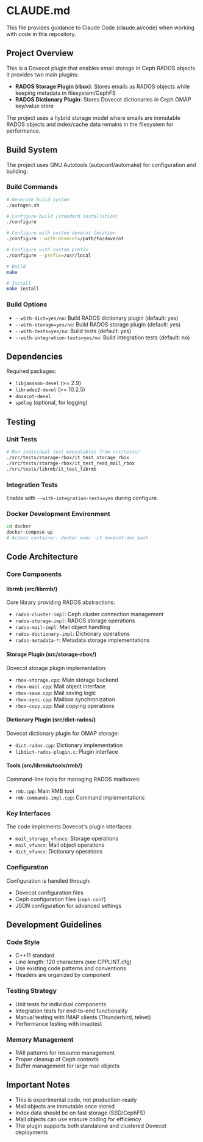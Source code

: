 # CLAUDE.md

This file provides guidance to Claude Code (claude.ai/code) when working with code in this repository.

## Project Overview

This is a Dovecot plugin that enables email storage in Ceph RADOS objects. It provides two main plugins:
- **RADOS Storage Plugin (rbox)**: Stores emails as RADOS objects while keeping metadata in filesystem/CephFS
- **RADOS Dictionary Plugin**: Stores Dovecot dictionaries in Ceph OMAP key/value store

The project uses a hybrid storage model where emails are immutable RADOS objects and index/cache data remains in the filesystem for performance.

## Build System

The project uses GNU Autotools (autoconf/automake) for configuration and building:

### Build Commands
```bash
# Generate build system
./autogen.sh

# Configure build (standard installation)
./configure

# Configure with custom dovecot location
./configure --with-dovecot=/path/to/dovecot

# Configure with custom prefix
./configure --prefix=/usr/local

# Build
make

# Install
make install
```

### Build Options
- `--with-dict=yes/no`: Build RADOS dictionary plugin (default: yes)
- `--with-storage=yes/no`: Build RADOS storage plugin (default: yes)
- `--with-tests=yes/no`: Build tests (default: yes)
- `--with-integration-tests=yes/no`: Build integration tests (default: no)

## Dependencies

Required packages:
- `libjansson-devel` (>= 2.9)
- `librados2-devel` (>= 10.2.5)
- `dovecot-devel`
- `spdlog` (optional, for logging)

## Testing

### Unit Tests
```bash
# Run individual test executables from src/tests/
./src/tests/storage-rbox/it_test_storage_rbox
./src/tests/storage-rbox/it_test_read_mail_rbox
./src/tests/librmb/it_test_librmb
```

### Integration Tests
Enable with `--with-integration-tests=yes` during configure.

### Docker Development Environment
```bash
cd docker
docker-compose up
# Access container: docker exec -it dovecot-dev bash
```

## Code Architecture

### Core Components

#### librmb (src/librmb/)
Core library providing RADOS abstractions:
- `rados-cluster-impl`: Ceph cluster connection management
- `rados-storage-impl`: RADOS storage operations
- `rados-mail-impl`: Mail object handling
- `rados-dictionary-impl`: Dictionary operations
- `rados-metadata-*`: Metadata storage implementations

#### Storage Plugin (src/storage-rbox/)
Dovecot storage plugin implementation:
- `rbox-storage.cpp`: Main storage backend
- `rbox-mail.cpp`: Mail object interface
- `rbox-save.cpp`: Mail saving logic
- `rbox-sync.cpp`: Mailbox synchronization
- `rbox-copy.cpp`: Mail copying operations

#### Dictionary Plugin (src/dict-rados/)
Dovecot dictionary plugin for OMAP storage:
- `dict-rados.cpp`: Dictionary implementation
- `libdict-rados-plugin.c`: Plugin interface

#### Tools (src/librmb/tools/rmb/)
Command-line tools for managing RADOS mailboxes:
- `rmb.cpp`: Main RMB tool
- `rmb-commands-impl.cpp`: Command implementations

### Key Interfaces

The code implements Dovecot's plugin interfaces:
- `mail_storage_vfuncs`: Storage operations
- `mail_vfuncs`: Mail object operations  
- `dict_vfuncs`: Dictionary operations

### Configuration

Configuration is handled through:
- Dovecot configuration files
- Ceph configuration files (`ceph.conf`)
- JSON configuration for advanced settings

## Development Guidelines

### Code Style
- C++11 standard
- Line length: 120 characters (see CPPLINT.cfg)
- Use existing code patterns and conventions
- Headers are organized by component

### Testing Strategy
- Unit tests for individual components
- Integration tests for end-to-end functionality
- Manual testing with IMAP clients (Thunderbird, telnet)
- Performance testing with imaptest

### Memory Management
- RAII patterns for resource management
- Proper cleanup of Ceph contexts
- Buffer management for large mail objects

## Important Notes

- This is experimental code, not production-ready
- Mail objects are immutable once stored
- Index data should be on fast storage (SSD/CephFS)
- Mail objects can use erasure coding for efficiency
- The plugin supports both standalone and clustered Dovecot deployments
